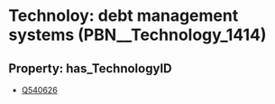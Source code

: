 # Technoloy: __debt management systems__ (PBN__Technology_1414)

## Property: has_TechnologyID

* [Q540626](Q540626)

